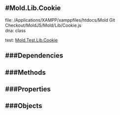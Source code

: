 
#Mold.Lib.Cookie
---------------------------------------

file: /Applications/XAMPP/xamppfiles/htdocs/Mold Git Checkout/MoldJS/Mold/Lib/Cookie.js  
dna: class


	

test: [Mold.Test.Lib.Cookie](../../Mold/Test/Lib/Cookie.md) 




###Dependencies
--------------




   
###Methods
--------------

   
###Properties
-------------

   
###Objects
------------


		
